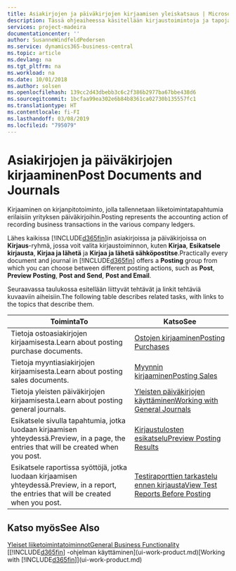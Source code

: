 ```yaml
---
title: Asiakirjojen ja päiväkirjojen kirjaamisen yleiskatsaus | Microsoft Docs
description: Tässä ohjeaiheessa käsitellään kirjaustoimintoja ja tapoja, joilla voit kirjata asiakirjat ja päiväkirjat.
services: project-madeira
documentationcenter: ''
author: SusanneWindfeldPedersen
ms.service: dynamics365-business-central
ms.topic: article
ms.devlang: na
ms.tgt_pltfrm: na
ms.workload: na
ms.date: 10/01/2018
ms.author: solsen
ms.openlocfilehash: 139cc2d43dbebb3c6c2f386b2977ba67bbe438d6
ms.sourcegitcommit: 1bcfaa99ea302e6b84b8361ca02730b135557fc1
ms.translationtype: HT
ms.contentlocale: fi-FI
ms.lasthandoff: 03/08/2019
ms.locfileid: "795079"
---
```

# <a name="post-documents-and-journals"></a><span data-ttu-id="ff85d-103">Asiakirjojen ja päiväkirjojen kirjaaminen</span><span class="sxs-lookup"><span data-stu-id="ff85d-103">Post Documents and Journals</span></span>
<span data-ttu-id="ff85d-104">Kirjaaminen on kirjanpitotoiminto, jolla tallennetaan liiketoimintatapahtumia erilaisiin yrityksen päiväkirjoihin.</span><span class="sxs-lookup"><span data-stu-id="ff85d-104">Posting represents the accounting action of recording business transactions in the various company ledgers.</span></span>

<span data-ttu-id="ff85d-105">Lähes kaikissa [!INCLUDE[d365fin](includes/d365fin_md.md)]in asiakirjoissa ja päiväkirjoissa on **Kirjaus**-ryhmä, jossa voit valita kirjaustoiminnon, kuten **Kirjaa**, **Esikatsele kirjausta**, **Kirjaa ja lähetä** ja **Kirjaa ja lähetä sähköpostitse**.</span><span class="sxs-lookup"><span data-stu-id="ff85d-105">Practically every document and journal in [!INCLUDE[d365fin](includes/d365fin_md.md)] offers a **Posting** group from which you can choose between different posting actions, such as **Post**, **Preview Posting**, **Post and Send**, **Post and Email**.</span></span>

<span data-ttu-id="ff85d-106">Seuraavassa taulukossa esitellään liittyvät tehtävät ja linkit tehtäviä kuvaaviin aiheisiin.</span><span class="sxs-lookup"><span data-stu-id="ff85d-106">The following table describes related tasks, with links to the topics that describe them.</span></span>

| <span data-ttu-id="ff85d-107">Toiminta</span><span class="sxs-lookup"><span data-stu-id="ff85d-107">To</span></span> | <span data-ttu-id="ff85d-108">Katso</span><span class="sxs-lookup"><span data-stu-id="ff85d-108">See</span></span> |
| --- | --- |
| <span data-ttu-id="ff85d-109">Tietoja ostoasiakirjojen kirjaamisesta.</span><span class="sxs-lookup"><span data-stu-id="ff85d-109">Learn about posting purchase documents.</span></span> |[<span data-ttu-id="ff85d-110">Ostojen kirjaaminen</span><span class="sxs-lookup"><span data-stu-id="ff85d-110">Posting Purchases</span></span>](ui-post-purchases.md) |
| <span data-ttu-id="ff85d-111">Tietoja myyntiasiakirjojen kirjaamisesta.</span><span class="sxs-lookup"><span data-stu-id="ff85d-111">Learn about posting sales documents.</span></span> |[<span data-ttu-id="ff85d-112">Myynnin kirjaaminen</span><span class="sxs-lookup"><span data-stu-id="ff85d-112">Posting Sales</span></span>](ui-post-sales.md) |
| <span data-ttu-id="ff85d-113">Tietoja yleisten päiväkirjojen kirjaamisesta.</span><span class="sxs-lookup"><span data-stu-id="ff85d-113">Learn about posting general journals.</span></span> |[<span data-ttu-id="ff85d-114">Yleisten päiväkirjojen käyttäminen</span><span class="sxs-lookup"><span data-stu-id="ff85d-114">Working with General Journals</span></span>](ui-work-general-journals.md) |
| <span data-ttu-id="ff85d-115">Esikatsele sivulla tapahtumia, jotka luodaan kirjaamisen yhteydessä.</span><span class="sxs-lookup"><span data-stu-id="ff85d-115">Preview, in a page, the entries that will be created when you post.</span></span> |[<span data-ttu-id="ff85d-116">Kirjaustulosten esikatselu</span><span class="sxs-lookup"><span data-stu-id="ff85d-116">Preview Posting Results</span></span>](ui-how-preview-post-results.md) |
| <span data-ttu-id="ff85d-117">Esikatsele raportissa syöttöjä, jotka luodaan kirjaamisen yhteydessä.</span><span class="sxs-lookup"><span data-stu-id="ff85d-117">Preview, in a report, the entries that will be created when you post.</span></span> |[<span data-ttu-id="ff85d-118">Testiraporttien tarkastelu ennen kirjausta</span><span class="sxs-lookup"><span data-stu-id="ff85d-118">View Test Reports Before Posting</span></span>](ui-how-view-test-reports-posting.md) |

## <a name="see-also"></a><span data-ttu-id="ff85d-119">Katso myös</span><span class="sxs-lookup"><span data-stu-id="ff85d-119">See Also</span></span>
[<span data-ttu-id="ff85d-120">Yleiset liiketoimintatoiminnot</span><span class="sxs-lookup"><span data-stu-id="ff85d-120">General Business Functionality</span></span>](ui-across-business-areas.md)  
<span data-ttu-id="ff85d-121">[[!INCLUDE[d365fin](includes/d365fin_md.md)] -ohjelman käyttäminen](ui-work-product.md)</span><span class="sxs-lookup"><span data-stu-id="ff85d-121">[Working with [!INCLUDE[d365fin](includes/d365fin_md.md)]](ui-work-product.md)</span></span>


